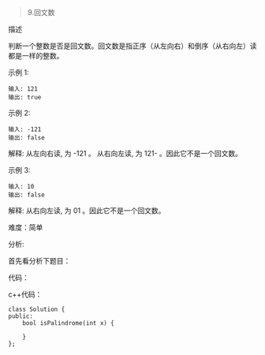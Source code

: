 > 9.回文数

描述

判断一个整数是否是回文数。回文数是指正序（从左向右）和倒序（从右向左）读都是一样的整数。

示例 1:
```
输入: 121
输出: true
```

示例 2:
```
输入: -121
输出: false
```
解释: 从左向右读, 为 -121 。 从右向左读, 为 121- 。因此它不是一个回文数。

示例 3:
```
输入: 10
输出: false
```
解释: 从右向左读, 为 01 。因此它不是一个回文数。

难度：简单

分析:

首先看分析下题目：


代码：

c++代码：

```
class Solution {
public:
    bool isPalindrome(int x) {
        
    }
};
```













